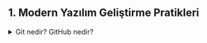 ## 1. Modern Yazılım Geliştirme Pratikleri

<details>
<summary> Git nedir? GitHub nedir?</summary>
<summary> Git nedir? GitHub nedir?</summary>
<summary> Temel Git komutları: init, clone, add, commit, push, pull, branch, merge <summary>
<summary> Merge conflict nedir, nasıl çözülür?<summary>
<summary> CI/CD nedir? Azure DevOps, GitHub Actions ile pipeline örnekleri <summary>

</details>

   



